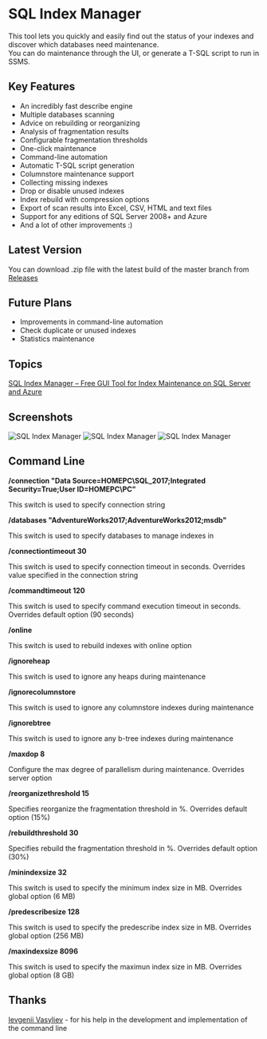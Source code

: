 # SQL Index Manager

This tool lets you quickly and easily find out the status of your indexes and discover which databases need maintenance.   
You can do maintenance through the UI, or generate a T-SQL script to run in SSMS.

## Key Features

* An incredibly fast describe engine
* Multiple databases scanning
* Advice on rebuilding or reorganizing
* Analysis of fragmentation results
* Configurable fragmentation thresholds
* One-click maintenance
* Command-line automation
* Automatic T-SQL script generation
* Columnstore maintenance support
* Collecting missing indexes
* Drop or disable unused indexes
* Index rebuild with compression options
* Export of scan results into Excel, CSV, HTML and text files
* Support for any editions of SQL Server 2008+ and Azure
* And a lot of other improvements :)

## Latest Version

You can download .zip file with the latest build of the master branch from [Releases](https://github.com/sergeysyrovatchenko/SQLIndexManager/releases)

## Future Plans

* Improvements in command-line automation
* Check duplicate or unused indexes
* Statistics maintenance

## Topics

[SQL Index Manager – Free GUI Tool for Index Maintenance on SQL Server and Azure](https://www.codeproject.com/Articles/5162340/SQL-Index-Manager-Free-GUI-Tool-for-Index-Maintena)

## Screenshots

![SQL Index Manager](https://habrastorage.org/webt/bw/6n/ma/bw6nmab-z9tlc5q1rud1rmdjj34.png)
![SQL Index Manager](https://habrastorage.org/webt/vj/vi/ts/vjvits-lmjukoi35ra_3bjt8pdq.png)
![SQL Index Manager](https://habrastorage.org/webt/kd/em/xj/kdemxjo8sj0hxa4y_omvv3dph6a.png)

## Command Line

**/connection "Data Source=HOMEPC\SQL_2017;Integrated Security=True;User ID=HOMEPC\PC"**

This switch is used to specify connection string

**/databases "AdventureWorks2017;AdventureWorks2012;msdb"**

This switch is used to specify databases to manage indexes in

**/connectiontimeout 30**

This switch is used to specify connection timeout in seconds. Overrides value specified in the connection string

**/commandtimeout 120**

This switch is used to specify command execution timeout in seconds. Overrides default option (90 seconds)

**/online**

This switch is used to rebuild indexes with online option

**/ignoreheap**

This switch is used to ignore any heaps during maintenance

**/ignorecolumnstore**

This switch is used to ignore any columnstore indexes during maintenance

**/ignorebtree**

This switch is used to ignore any b-tree indexes during maintenance

**/maxdop 8**

Configure the max degree of parallelism during maintenance. Overrides server option

**/reorganizethreshold 15**

Specifies reorganize the fragmentation threshold in %. Overrides default option (15%)

**/rebuildthreshold 30**

Specifies rebuild the fragmentation threshold in %. Overrides default option (30%)

**/minindexsize 32**

This switch is used to specify the minimum index size in MB. Overrides global option (6 MB)

**/predescribesize 128**

This switch is used to specify the predescribe index size in MB. Overrides global option (256 MB)

**/maxindexsize 8096**

This switch is used to specify the maximun index size in MB. Overrides global option (8 GB)

## Thanks

[Ievgenii Vasyliev](https://www.linkedin.com/in/ievgenii-vasyliev-a672bb78/) - for his help in the development and implementation of the command line
